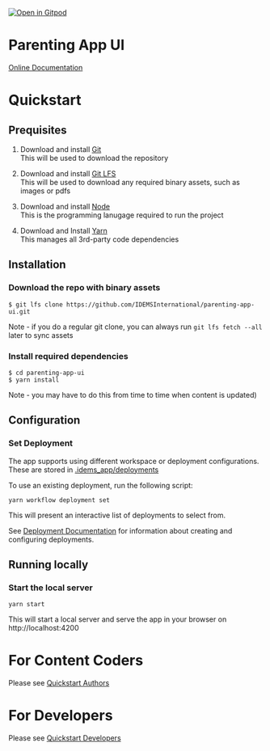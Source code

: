 [![Open in Gitpod](https://gitpod.io/button/open-in-gitpod.svg)](https://gitpod.io/#https://github.com/IDEMSInternational/parenting-app-ui.git)

# Parenting App UI

[Online Documentation](https://idemsinternational.github.io/parenting-app-ui/)

# Quickstart

## Prequisites

1. Download and install [Git](https://git-scm.com/downloads)  
   This will be used to download the repository

2. Download and install [Git LFS](https://git-lfs.github.com/)  
   This will be used to download any required binary assets, such as images or pdfs

3. Download and install [Node](https://nodejs.org/en/download/)  
   This is the programming lanugage required to run the project

4. Download and Install [Yarn](https://classic.yarnpkg.com/en/docs/install)  
   This manages all 3rd-party code dependencies

## Installation

### Download the repo with binary assets
```
$ git lfs clone https://github.com/IDEMSInternational/parenting-app-ui.git
```
Note - if you do a regular git clone, you can always run `git lfs fetch --all` later to sync assets

### Install required dependencies
```
$ cd parenting-app-ui
$ yarn install
```
Note - you may have to do this from time to time when content is updated)

## Configuration
### Set Deployment
The app supports using different workspace or deployment configurations. These are stored in [.idems_app/deployments](./.idems_app/deployments)

To use an existing deployment, run the following script:
```
yarn workflow deployment set
```
This will present an interactive list of deployments to select from.

See [Deployment Documentation](https://idemsinternational.github.io/parenting-app-ui/developers/deployments/) for information about creating and configuring deployments.

## Running locally

### Start the local server
```
yarn start
```
This will start a local server and serve the app in your browser on http://localhost:4200

# For Content Coders

Please see [Quickstart Authors](https://idemsinternational.github.io/parenting-app-ui/authors/quickstart/)

# For Developers

Please see [Quickstart Developers](https://idemsinternational.github.io/parenting-app-ui/developers/quickstart/)
